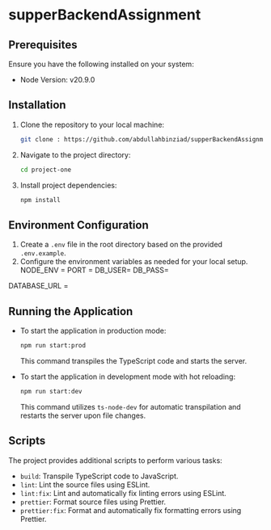 # supperBackendAssignment

## Prerequisites
Ensure you have the following installed on your system:
- Node Version: v20.9.0

## Installation
1. Clone the repository to your local machine:
   ```bash
   git clone : https://github.com/abdullahbinziad/supperBackendAssignment
   ```
2. Navigate to the project directory:
   ```bash
   cd project-one
   ```
3. Install project dependencies:
   ```bash
   npm install
   ```

## Environment Configuration
1. Create a `.env` file in the root directory based on the provided `.env.example`.
2. Configure the environment variables as needed for your local setup.
NODE_ENV = 
PORT = 
DB_USER= 
DB_PASS= 

DATABASE_URL =



## Running the Application
- To start the application in production mode:
  ```bash
  npm run start:prod
  ```
  This command transpiles the TypeScript code and starts the server.

- To start the application in development mode with hot reloading:
  ```bash
  npm run start:dev
  ```
  This command utilizes `ts-node-dev` for automatic transpilation and restarts the server upon file changes.

## Scripts
The project provides additional scripts to perform various tasks:
- `build`: Transpile TypeScript code to JavaScript.
- `lint`: Lint the source files using ESLint.
- `lint:fix`: Lint and automatically fix linting errors using ESLint.
- `prettier`: Format source files using Prettier.
- `prettier:fix`: Format and automatically fix formatting errors using Prettier.

